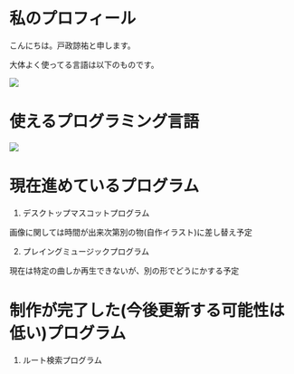 # 私のプロフィール

こんにちは。戸政諒祐と申します。

大体よく使ってる言語は以下のものです。

![](https://github-readme-stats.vercel.app/api/top-langs?username=Sekainokanata)

# 使えるプログラミング言語
![](https://skillicons.dev/icons?i=python,c,cpp,java)

# 現在進めているプログラム
1. デスクトップマスコットプログラム

画像に関しては時間が出来次第別の物(自作イラスト)に差し替え予定

2. プレイングミュージックプログラム

現在は特定の曲しか再生できないが、別の形でどうにかする予定

# 制作が完了した(今後更新する可能性は低い)プログラム

1. ルート検索プログラム
